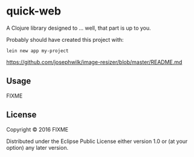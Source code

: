 # quick-web

A Clojure library designed to ... well, that part is up to you.

Probably should have created this project with:

```
lein new app my-project
```

https://github.com/josephwilk/image-resizer/blob/master/README.md

## Usage

FIXME

## License

Copyright © 2016 FIXME

Distributed under the Eclipse Public License either version 1.0 or (at
your option) any later version.
